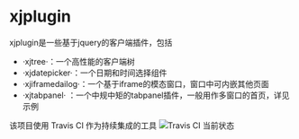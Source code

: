 xjplugin
========

xjplugin是一些基于jquery的客户端插件，包括
- ·xjtree·：一个高性能的客户端树  
- ·xjdatepicker·：一个日期和时间选择组件 
- ·xjiframedailog·：一个基于iframe的模态窗口，窗口中可内嵌其他页面
- ·xjtabpanel· ：一个中规中矩的tabpanel插件，一般用作多窗口的首页，详见示例 

该项目使用 Travis CI 作为持续集成的工具 ![Travis CI 当前状态](https://travis-ci.org/xuanye/xjplugin.png)